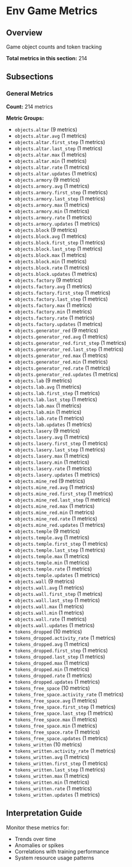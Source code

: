 # Env Game Metrics

## Overview

Game object counts and token tracking

**Total metrics in this section:** 214

## Subsections

### General Metrics

**Count:** 214 metrics

**Metric Groups:**
- `objects.altar` (9 metrics)
- `objects.altar.avg` (1 metrics)
- `objects.altar.first_step` (1 metrics)
- `objects.altar.last_step` (1 metrics)
- `objects.altar.max` (1 metrics)
- `objects.altar.min` (1 metrics)
- `objects.altar.rate` (1 metrics)
- `objects.altar.updates` (1 metrics)
- `objects.armory` (9 metrics)
- `objects.armory.avg` (1 metrics)
- `objects.armory.first_step` (1 metrics)
- `objects.armory.last_step` (1 metrics)
- `objects.armory.max` (1 metrics)
- `objects.armory.min` (1 metrics)
- `objects.armory.rate` (1 metrics)
- `objects.armory.updates` (1 metrics)
- `objects.block` (9 metrics)
- `objects.block.avg` (1 metrics)
- `objects.block.first_step` (1 metrics)
- `objects.block.last_step` (1 metrics)
- `objects.block.max` (1 metrics)
- `objects.block.min` (1 metrics)
- `objects.block.rate` (1 metrics)
- `objects.block.updates` (1 metrics)
- `objects.factory` (9 metrics)
- `objects.factory.avg` (1 metrics)
- `objects.factory.first_step` (1 metrics)
- `objects.factory.last_step` (1 metrics)
- `objects.factory.max` (1 metrics)
- `objects.factory.min` (1 metrics)
- `objects.factory.rate` (1 metrics)
- `objects.factory.updates` (1 metrics)
- `objects.generator_red` (9 metrics)
- `objects.generator_red.avg` (1 metrics)
- `objects.generator_red.first_step` (1 metrics)
- `objects.generator_red.last_step` (1 metrics)
- `objects.generator_red.max` (1 metrics)
- `objects.generator_red.min` (1 metrics)
- `objects.generator_red.rate` (1 metrics)
- `objects.generator_red.updates` (1 metrics)
- `objects.lab` (9 metrics)
- `objects.lab.avg` (1 metrics)
- `objects.lab.first_step` (1 metrics)
- `objects.lab.last_step` (1 metrics)
- `objects.lab.max` (1 metrics)
- `objects.lab.min` (1 metrics)
- `objects.lab.rate` (1 metrics)
- `objects.lab.updates` (1 metrics)
- `objects.lasery` (9 metrics)
- `objects.lasery.avg` (1 metrics)
- `objects.lasery.first_step` (1 metrics)
- `objects.lasery.last_step` (1 metrics)
- `objects.lasery.max` (1 metrics)
- `objects.lasery.min` (1 metrics)
- `objects.lasery.rate` (1 metrics)
- `objects.lasery.updates` (1 metrics)
- `objects.mine_red` (9 metrics)
- `objects.mine_red.avg` (1 metrics)
- `objects.mine_red.first_step` (1 metrics)
- `objects.mine_red.last_step` (1 metrics)
- `objects.mine_red.max` (1 metrics)
- `objects.mine_red.min` (1 metrics)
- `objects.mine_red.rate` (1 metrics)
- `objects.mine_red.updates` (1 metrics)
- `objects.temple` (9 metrics)
- `objects.temple.avg` (1 metrics)
- `objects.temple.first_step` (1 metrics)
- `objects.temple.last_step` (1 metrics)
- `objects.temple.max` (1 metrics)
- `objects.temple.min` (1 metrics)
- `objects.temple.rate` (1 metrics)
- `objects.temple.updates` (1 metrics)
- `objects.wall` (9 metrics)
- `objects.wall.avg` (1 metrics)
- `objects.wall.first_step` (1 metrics)
- `objects.wall.last_step` (1 metrics)
- `objects.wall.max` (1 metrics)
- `objects.wall.min` (1 metrics)
- `objects.wall.rate` (1 metrics)
- `objects.wall.updates` (1 metrics)
- `tokens_dropped` (10 metrics)
- `tokens_dropped.activity_rate` (1 metrics)
- `tokens_dropped.avg` (1 metrics)
- `tokens_dropped.first_step` (1 metrics)
- `tokens_dropped.last_step` (1 metrics)
- `tokens_dropped.max` (1 metrics)
- `tokens_dropped.min` (1 metrics)
- `tokens_dropped.rate` (1 metrics)
- `tokens_dropped.updates` (1 metrics)
- `tokens_free_space` (10 metrics)
- `tokens_free_space.activity_rate` (1 metrics)
- `tokens_free_space.avg` (1 metrics)
- `tokens_free_space.first_step` (1 metrics)
- `tokens_free_space.last_step` (1 metrics)
- `tokens_free_space.max` (1 metrics)
- `tokens_free_space.min` (1 metrics)
- `tokens_free_space.rate` (1 metrics)
- `tokens_free_space.updates` (1 metrics)
- `tokens_written` (10 metrics)
- `tokens_written.activity_rate` (1 metrics)
- `tokens_written.avg` (1 metrics)
- `tokens_written.first_step` (1 metrics)
- `tokens_written.last_step` (1 metrics)
- `tokens_written.max` (1 metrics)
- `tokens_written.min` (1 metrics)
- `tokens_written.rate` (1 metrics)
- `tokens_written.updates` (1 metrics)


## Interpretation Guide

Monitor these metrics for:
- Trends over time
- Anomalies or spikes
- Correlations with training performance
- System resource usage patterns

